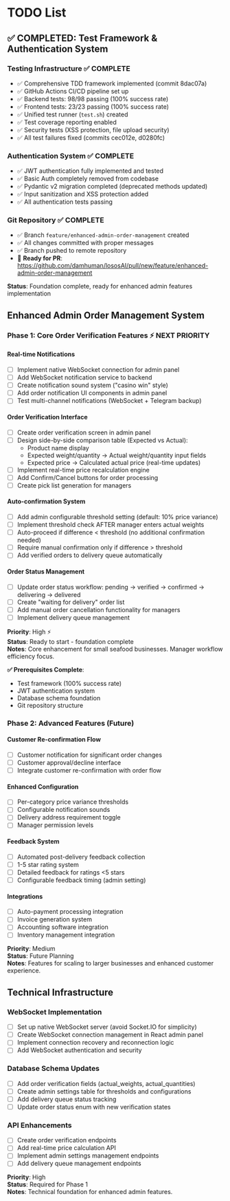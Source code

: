 # TODO List

## ✅ COMPLETED: Test Framework & Authentication System

### Testing Infrastructure ✅ COMPLETE
- ✅ Comprehensive TDD framework implemented (commit 8dac07a)
- ✅ GitHub Actions CI/CD pipeline set up
- ✅ Backend tests: 98/98 passing (100% success rate)
- ✅ Frontend tests: 23/23 passing (100% success rate)
- ✅ Unified test runner (`test.sh`) created
- ✅ Test coverage reporting enabled
- ✅ Security tests (XSS protection, file upload security)
- ✅ All test failures fixed (commits cec012e, d0280fc)

### Authentication System ✅ COMPLETE
- ✅ JWT authentication fully implemented and tested
- ✅ Basic Auth completely removed from codebase
- ✅ Pydantic v2 migration completed (deprecated methods updated)
- ✅ Input sanitization and XSS protection added
- ✅ All authentication tests passing

### Git Repository ✅ COMPLETE
- ✅ Branch `feature/enhanced-admin-order-management` created
- ✅ All changes committed with proper messages
- ✅ Branch pushed to remote repository
- 🔗 **Ready for PR**: https://github.com/damhuman/lososAI/pull/new/feature/enhanced-admin-order-management

**Status**: Foundation complete, ready for enhanced admin features implementation

## Enhanced Admin Order Management System

### Phase 1: Core Order Verification Features ⚡ NEXT PRIORITY

#### Real-time Notifications
- [ ] Implement native WebSocket connection for admin panel
- [ ] Add WebSocket notification service to backend  
- [ ] Create notification sound system ("casino win" style)
- [ ] Add order notification UI components in admin panel
- [ ] Test multi-channel notifications (WebSocket + Telegram backup)

#### Order Verification Interface
- [ ] Create order verification screen in admin panel
- [ ] Design side-by-side comparison table (Expected vs Actual):
  - Product name display
  - Expected weight/quantity → Actual weight/quantity input fields  
  - Expected price → Calculated actual price (real-time updates)
- [ ] Implement real-time price recalculation engine
- [ ] Add Confirm/Cancel buttons for order processing
- [ ] Create pick list generation for managers

#### Auto-confirmation System
- [ ] Add admin configurable threshold setting (default: 10% price variance)
- [ ] Implement threshold check AFTER manager enters actual weights
- [ ] Auto-proceed if difference < threshold (no additional confirmation needed)
- [ ] Require manual confirmation only if difference > threshold  
- [ ] Add verified orders to delivery queue automatically

#### Order Status Management
- [ ] Update order status workflow: pending → verified → confirmed → delivering → delivered
- [ ] Create "waiting for delivery" order list
- [ ] Add manual order cancellation functionality for managers
- [ ] Implement delivery queue management

**Priority**: High ⚡  
**Status**: Ready to start - foundation complete  
**Notes**: Core enhancement for small seafood businesses. Manager workflow efficiency focus.

**✅ Prerequisites Complete**:
- Test framework (100% success rate)
- JWT authentication system  
- Database schema foundation
- Git repository structure

### Phase 2: Advanced Features (Future)

#### Customer Re-confirmation Flow
- [ ] Customer notification for significant order changes
- [ ] Customer approval/decline interface
- [ ] Integrate customer re-confirmation with order flow

#### Enhanced Configuration
- [ ] Per-category price variance thresholds
- [ ] Configurable notification sounds
- [ ] Delivery address requirement toggle
- [ ] Manager permission levels

#### Feedback System
- [ ] Automated post-delivery feedback collection
- [ ] 1-5 star rating system
- [ ] Detailed feedback for ratings <5 stars
- [ ] Configurable feedback timing (admin setting)

#### Integrations
- [ ] Auto-payment processing integration
- [ ] Invoice generation system
- [ ] Accounting software integration
- [ ] Inventory management integration

**Priority**: Medium  
**Status**: Future Planning  
**Notes**: Features for scaling to larger businesses and enhanced customer experience.

## Technical Infrastructure

### WebSocket Implementation
- [ ] Set up native WebSocket server (avoid Socket.IO for simplicity)
- [ ] Create WebSocket connection management in React admin panel
- [ ] Implement connection recovery and reconnection logic
- [ ] Add WebSocket authentication and security

### Database Schema Updates
- [ ] Add order verification fields (actual_weights, actual_quantities)
- [ ] Create admin settings table for thresholds and configurations
- [ ] Add delivery queue status tracking
- [ ] Update order status enum with new verification states

### API Enhancements
- [ ] Create order verification endpoints
- [ ] Add real-time price calculation API
- [ ] Implement admin settings management endpoints
- [ ] Add delivery queue management endpoints

**Priority**: High  
**Status**: Required for Phase 1  
**Notes**: Technical foundation for enhanced admin features.